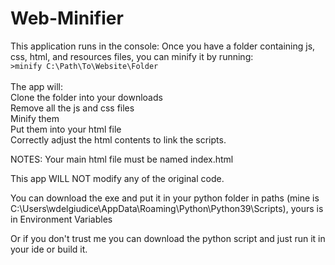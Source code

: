 # Web-Minifier
This application runs in the console: Once you have a folder containing js, css, html, and resources files, 
you can minify it by running: <br> <code>>minify C:\Path\To\Website\Folder </code> <br> <br>
The app will:<br>Clone the folder into your downloads <br>Remove all the js and css files <br>Minify them <br>Put them into your html file <br>Correctly adjust the html contents to link the scripts.

NOTES:
Your main html file must be named index.html

This app WILL NOT modify any of the original code.

You can download the exe and put it in your python folder in paths (mine is C:\Users\wdelgiudice\AppData\Roaming\Python\Python39\Scripts), yours is in Environment Variables

Or if you don't trust me you can download the python script and just run it in your ide or build it.
